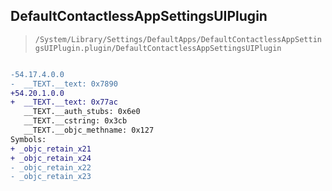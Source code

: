 ## DefaultContactlessAppSettingsUIPlugin

> `/System/Library/Settings/DefaultApps/DefaultContactlessAppSettingsUIPlugin.plugin/DefaultContactlessAppSettingsUIPlugin`

```diff

-54.17.4.0.0
-  __TEXT.__text: 0x7890
+54.20.1.0.0
+  __TEXT.__text: 0x77ac
   __TEXT.__auth_stubs: 0x6e0
   __TEXT.__cstring: 0x3cb
   __TEXT.__objc_methname: 0x127
Symbols:
+ _objc_retain_x21
+ _objc_retain_x24
- _objc_retain_x22
- _objc_retain_x23

```
